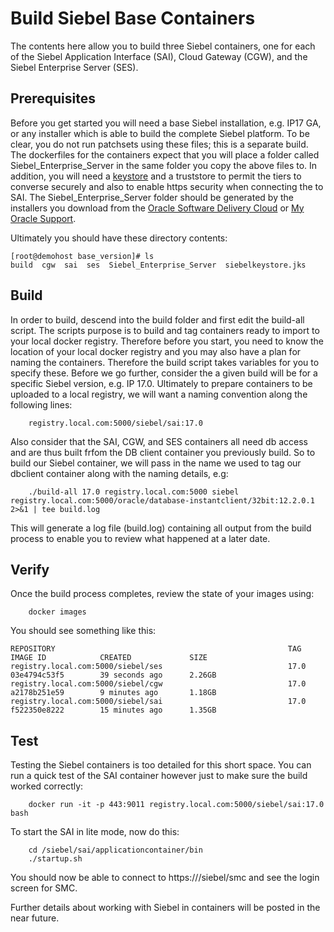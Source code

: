 # Build Siebel Base Containers

The contents here allow you to build three Siebel containers, one for each of the Siebel Application Interface (SAI), Cloud Gateway (CGW), and the Siebel Enterprise Server (SES).

## Prerequisites

Before you get started you will need a base Siebel installation, e.g. IP17 GA, or any installer which is able to build the complete Siebel platform. To be clear, you do not run patchsets using these files; this is a separate build. The dockerfiles for the containers expect that you will place a folder called Siebel_Enterprise_Server in the same folder you copy the above files to. In addition, you will need a [keystore](../../manage/SSL) and a truststore to permit the tiers to converse securely and also to enable https security when connecting the to SAI. The Siebel_Enterprise_Server folder should be generated by the installers you download from the [Oracle Software Delivery Cloud](https://edelivery.oracle.com) or [My Oracle Support](https://support.oracle.com).

Ultimately you should have these directory contents:

```
[root@demohost base_version]# ls
build  cgw  sai  ses  Siebel_Enterprise_Server  siebelkeystore.jks
```

## Build

In order to build, descend into the build folder and first edit the build-all script. The scripts purpose is to build and tag containers ready to import to your local docker registry. Therefore before you start, you need to know the location of your local docker registry and you may also have a plan for naming the containers. Therefore the build script takes variables for you to specify these. Before we go further, consider the a given build will be for a specific Siebel version, e.g. IP 17.0. Ultimately to prepare containers to be uploaded to a local registry, we will want a naming convention along the following lines:

```
    registry.local.com:5000/siebel/sai:17.0
```    
Also consider that the SAI, CGW, and SES containers all need db access and are thus built frfom the DB client container you previously build. So to build our Siebel container, we will pass in the name we used to tag our dbclient container along with the naming details, e.g:
```
    ./build-all 17.0 registry.local.com:5000 siebel registry.local.com:5000/oracle/database-instantclient/32bit:12.2.0.1 2>&1 | tee build.log
```
This will generate a log file (build.log) containing all output from the build process to enable you to review what happened at a later date.

## Verify

Once the build process completes, review the state of your images using:
```
    docker images
```
You should see something like this:
```
REPOSITORY                                                    TAG                 IMAGE ID            CREATED             SIZE
registry.local.com:5000/siebel/ses                            17.0                03e4794c53f5        39 seconds ago      2.26GB
registry.local.com:5000/siebel/cgw                            17.0                a2178b251e59        9 minutes ago       1.18GB
registry.local.com:5000/siebel/sai                            17.0                f522350e8222        15 minutes ago      1.35GB
```

## Test

Testing the Siebel containers is too detailed for this short space. You can run a quick test of the SAI container however just to make sure the build worked correctly:
```
    docker run -it -p 443:9011 registry.local.com:5000/siebel/sai:17.0 bash
```
To start the SAI in lite mode, now do this:
```
    cd /siebel/sai/applicationcontainer/bin
    ./startup.sh
```
You should now be able to connect to https://<machine-ip>/siebel/smc and see the login screen for SMC.

Further details about working with Siebel in containers will be posted in the near future.
